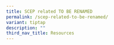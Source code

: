 ```yaml
---
title: SCEP related TO BE RENAMED
permalink: /scep-related-to-be-renamed/
variant: tiptap
description: ""
third_nav_title: Resources
---
```

<p></p>